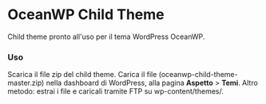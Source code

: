 OceanWP Child Theme
=================

Child theme pronto all'uso per il tema WordPress OceanWP.

### Uso
Scarica il file zip del child theme. Carica il file (oceanwp-child-theme-master.zip) nella dashboard di WordPress, alla pagina **Aspetto** > **Temi**. Altro metodo: estrai i file e caricali tramite FTP su wp-content/themes/.
